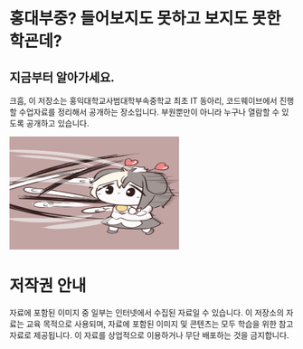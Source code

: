 # 홍대부중? 들어보지도 못하고 보지도 못한 학굔데?
## 지금부터 알아가세요.
크흠, 이 저장소는 홍익대학교사범대학부속중학교 최초 IT 동아리, 코드웨이브에서 진행 할 수업자료를 정리해서 공개하는 장소입니다.
부원뿐만이 아니라 누구나 열람할 수 있도록 공개하고 있습니다.
<p>
  <img src="https://github.com/MiruHeon/Normal-Project/blob/main/%EC%9E%AC%EB%B0%8C%EC%96%B4%EB%B3%B4%EC%9D%B4%EB%8A%94%EC%A7%A4.gif?raw=true" width="300" height="200">
</p>

# 저작권 안내
자료에 포함된 이미지 중 일부는 인터넷에서 수집된 자료일 수 있습니다.
이 저장소의 자료는 교육 목적으로 사용되며, 자료에 포함된 이미지 및 콘텐츠는 모두 학습을 위한 참고 자료로 제공됩니다.
이 자료를 상업적으로 이용하거나 무단 배포하는 것을 금지합니다.

